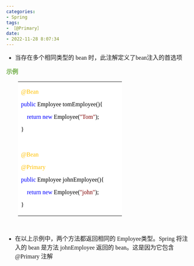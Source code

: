 ```yaml
---
categories:
- Spring
tags:
- ［@Primary］
date:
- 2022-11-28 8:07:34
---
```


<ul style="list-style-type:disc">
    <li><span style="font-size:12.0pt"><span
                style="font-family:&quot;Microsoft YaHei UI&quot;">当存在多个相同类型的</span></span><span
            style="font-size:12.0pt"><span style="font-family:&quot;Comic Sans MS&quot;"> bean </span></span><span
            style="font-size:12.0pt"><span
                style="font-family:&quot;Microsoft YaHei UI&quot;">时，此注解定义了</span></span><span
            style="font-size:12.0pt"><span style="font-family:&quot;Comic Sans MS&quot;">bean</span></span><span
            style="font-size:12.0pt"><span style="font-family:&quot;Microsoft YaHei UI&quot;">注入的首选项</span></span></li>
</ul>
<p><span style="font-size:12.0pt"><span style="font-family:&quot;Microsoft YaHei UI&quot;"><span
                style="color:#70ad47"><strong>示例</strong></span></span></span></p>
<table summary="" cellspacing="0"
    style="border-collapse:collapse; border-color:#a3a3a3; border-style:solid; border-width:0px; margin-left:32px"
    class=" cke_show_border">
    <tbody>
        <tr>
            <td
                style="background-color:white; border-bottom:0px; border-left:0px; border-right:0px; border-top:0px; vertical-align:top; width:2.7576in">
                <p><span style="font-size:12.0pt"><span style="font-family:&quot;Comic Sans MS&quot;"><span
                                style="color:#ffc000">@Bean</span></span></span></p>
                <p><span style="font-size:12.0pt"><span style="font-family:&quot;Comic Sans MS&quot;"><span
                                style="color:blue">public</span><span
                                style="color:black">&nbsp;Employee&nbsp;tomEmployee(){</span></span></span></p>
                <p><span style="font-size:12.0pt"><span
                            style="font-family:&quot;Comic Sans MS&quot;">&nbsp;&nbsp;&nbsp;&nbsp;<span
                                style="color:blue">return</span>&nbsp;<span style="color:blue">new</span><span
                                style="color:black">&nbsp;Employee(</span><span style="color:maroon">"Tom"</span><span
                                style="color:black">);</span></span></span></p>
                <p><span style="font-size:12.0pt"><span style="font-family:&quot;Comic Sans MS&quot;"><span
                                style="color:black">}</span></span></span></p>
                <p><span style="font-size:12.0pt"><span
                            style="font-family:&quot;Microsoft YaHei&quot;">&nbsp;</span></span></p>
                <p><span style="font-size:12.0pt"><span style="font-family:&quot;Comic Sans MS&quot;"><span
                                style="color:#ffc000">@Bean</span></span></span></p>
                <p><span style="font-size:12.0pt"><span style="font-family:&quot;Comic Sans MS&quot;"><span
                                style="color:#ffc000">@Primary</span></span></span></p>
                <p><span style="font-size:12.0pt"><span style="font-family:&quot;Comic Sans MS&quot;"><span
                                style="color:blue">public</span><span
                                style="color:black">&nbsp;Employee&nbsp;johnEmployee(){</span></span></span></p>
                <p><span style="font-size:12.0pt"><span
                            style="font-family:&quot;Comic Sans MS&quot;">&nbsp;&nbsp;&nbsp;&nbsp;<span
                                style="color:blue">return</span>&nbsp;<span style="color:blue">new</span><span
                                style="color:black">&nbsp;Employee(</span><span style="color:maroon">"john"</span><span
                                style="color:black">);</span></span></span></p>
                <p><span style="font-size:12.0pt"><span style="font-family:&quot;Comic Sans MS&quot;"><span
                                style="color:black">}</span></span></span></p>
            </td>
        </tr>
    </tbody>
</table>
<p><span style="font-size:12.0pt"><span style="font-family:SimSun">&nbsp;</span></span></p>
<ul style="list-style-type:disc">
    <li><span style="font-size:12.0pt"><span
                style="font-family:&quot;Microsoft YaHei UI&quot;">在以上示例中，两个方法都返回相同的</span></span><span
            style="font-size:12.0pt"><span style="font-family:&quot;Comic Sans MS&quot;"> Employee</span></span><span
            style="font-size:12.0pt"><span style="font-family:&quot;Microsoft YaHei UI&quot;">类型。</span></span><span
            style="font-size:12.0pt"><span style="font-family:&quot;Comic Sans MS&quot;">Spring </span></span><span
            style="font-size:12.0pt"><span style="font-family:&quot;Microsoft YaHei UI&quot;">将注入的</span></span><span
            style="font-size:12.0pt"><span style="font-family:&quot;Comic Sans MS&quot;"> bean </span></span><span
            style="font-size:12.0pt"><span style="font-family:&quot;Microsoft YaHei UI&quot;">是方法</span></span><span
            style="font-size:12.0pt"><span style="font-family:&quot;Comic Sans MS&quot;"> johnEmployee
            </span></span><span style="font-size:12.0pt"><span
                style="font-family:&quot;Microsoft YaHei UI&quot;">返回的</span></span><span style="font-size:12.0pt"><span
                style="font-family:&quot;Comic Sans MS&quot;"> bean</span></span><span style="font-size:12.0pt"><span
                style="font-family:&quot;Microsoft YaHei UI&quot;">。这是因为它包含</span></span><span
            style="font-size:12.0pt"><span style="font-family:&quot;Comic Sans MS&quot;"> @Primary </span></span><span
            style="font-size:12.0pt"><span style="font-family:&quot;Microsoft YaHei UI&quot;">注解</span></span></li>
</ul>